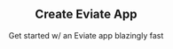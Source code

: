 <p align="center">
 <h2 align="center">Create Eviate App</h2>
 <p align="center">Get started w/ an Eviate app blazingly fast</p>
</p>
